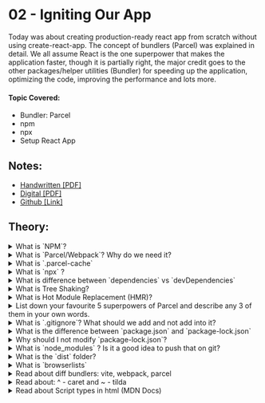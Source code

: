 # 02 - Igniting Our App

Today was about creating production-ready react app from scratch without using create-react-app. The concept of bundlers (Parcel) was explained in detail. We all assume React is the one superpower that makes the application faster, though it is partially right, the major credit goes to the other packages/helper utilities (Bundler) for speeding up the application, optimizing the code, improving the performance and lots more.

#### Topic Covered:

<ul> 
    <li>Bundler: Parcel</li> 
    <li>npm</li> 
    <li>npx</li> 
    <li>Setup React App</li> 
</ul>

## Notes:

- [Handwritten [PDF]](https://github.com/deltanode/react-playground/blob/main/00-React-Notes/Chapter%2002%20-%20Igniting%20our%20App%20-%20HandWritten%20Notes.pdf)
- [Digital [PDF]](https://github.com/deltanode/react-playground/blob/main/00-React-Notes/Chapter%2002%20-%20Igniting%20our%20App%20-%20Digital%20Notes.pdf)
- [Github [Link]](https://github.com/Learn-React-With-Harshi/chapter-02-igniting-react-app/blob/main/class-notes.md)

## Theory:

<details>
    <summary>What is `NPM`?</summary>
    <br>
    <blockquote>
<b>It is a tool used for package management</b> and the default package manager for Node projects. 
<br> NPM is installed, when NodeJS is installed on a machine. It comes with a command-line interface (CLI) used to interact with the online database of NPM. This database is called the NPM Registry, and it hosts public and private 'packages.' To add or update packages, we use the NPM CLI to interact with this database. <br><br>
        
- `npm` alternative is `yarn`
<br>
<b>NOTE:</b> `NPM` DOESN'T stand for `Node Package Manager` but everything else.        
        
### How to initialize `npm`?
```
npm init
```
`npm init -y` can be used to skip the setup step, `npm` takes care of it and creates the `package.json` json file automatically , but without configurations.


    </blockquote> <br><br>

 </details>

<details>
    <summary>What is `Parcel/Webpack`? Why do we need it?</summary>
    <br>
    <blockquote>
<b>Parcel/Webpack</b> is type of a web application bundler used for development and productions purposes or power our application with different type functionalities and features.
It offers blazing fast performance utilizing multicore processing, and requires zero configuration. Parcel can take any type of file as an entry point, but an HTML or JavaScript file is a good place to start.
Parcel/Webpack are type of bundlers that we use to power our application with different type functionalities and features. <br>

### Parcel Features:

- HMR (Hot Module Replacement) - parcel keeps track of file changes via file watcher algorithm and renders the changes in the files
- File watcher algorithm - made with C++
- Minification
- Cleaning our code
- DEV and production Build
- Super fast building algorithm
- Image optimization
- Caching while development
- Compresses
- Compatible with older version of browser
- HTTPS in dev
- Port Number
- Consistent hashing algorithm
- Zero Configuration
- Automatic code splitting

### installation commands:

- Install:

```
npm install -D parcel
```

`-D` is used for development and as a development dependency.

- Parcel Commands :

  - For development build:

  ```
  npx parcel <entry_point>
  ```

  - For production build :

  ```
  npx parcel build <entry_point>
  ```

     </blockquote> <br><br>
  </details>

<details>
    <summary>What is `.parcel-cache`</summary>
    <br>
    <blockquote>
        <b>.parcel-cache</b> is used by parcel(bundler) to reduce the building time.
It stores information about your project when parcel builds it, so that when it rebuilds, it doesn't have to re-parse and re-analyze everything from scratch. It's a key reason why parcel can be so fast in development mode.
    </blockquote> <br>
 </details>

<details>
    <summary>What is `npx` ?</summary>
    <br>
    <blockquote>
  
  - `npx` npx is a tool that is used to execute the packages registered on the `npm registry` without installing them.
       
  - `npx` is a `npm package runner` that is used to execute the command without installing the package (just use on the go). When you run a package using `npx`, it searches for the package in the local and global registry, and then it runs the package. If the package is not already installed, `npx` downloads the package files and installs the package, but it will only cache the files instead of saving it.

  Examples : 
  
  ```npx parcel index.html``` -> npx searches for `parcel` package in your environment and if not found, downloads it and then runs the command. (with index.html as entry point. you can remove index.html and put it in the source of package.json as well)
  
  ```npx create-react-app my-app``` -> npx seraches for `create-react-app` package in your environment, if not found, downlaods it and then creates my-app using create-react-app in the current project directory.
    </blockquote> <br>
 </details>

<details>
    <summary>What is difference between `dependencies` vs `devDependencies`</summary>
    <br>
    <blockquote>

First, lets understand what is dependencies:-         
- `Dependencies` are nothing but it is a third party package or we can say that modules installed using npm. <br><br>
Or <br><br>
- The `dependencies value` is used to specify `any other modules` that a given module (represented by the package. json ) requires to work. <br> When you run `npm install` from the root folder of a given module, it will install any modules listed in that dependencies object. <br><br>
        
| dependencies                                                    | devDependencies           | 
| -------------                                                   |:-------------:             | 
| Packages that are required in the production environment      | Packages that are required only in the development environment, and not in prod/testing environment| 
| Command : ```npm install <package-name>```| Command : ```npm install -D <package-name>```or ```npm install --save-dev <package-name>``` |  
| Eg : react, react-dom, redux, express, nodemon, babel, mocha (testing)      | Eg: parcel     |
</blockquote> <br><br>
 </details>

<details>
    <summary>What is Tree Shaking?</summary>
    <br>
    <blockquote>
    
`Tree shaking` is process of removing the unwanted code that we do not use while developing the application.
In computing, tree shaking is a dead code elimination technique that is applied when optimizing code.

OR
        
`Tree shaking` is a concept in JavaScript to describe the removal of dead code. Tree shaking is done by module bundler like parcel/webpack while bundling multiple javascript files into single files thus improving the web performance.
      
Steps to implement tree shaking : 
  1. Declare ES6 import and exports for the modules
  2. Bundler analyses the dependency tree during compilation phase.
  3. Any uncode code is removed from the final build.       
    </blockquote> <br>
 </details>

<details>
    <summary>What is Hot Module Replacement (HMR)?</summary>
    <br>
    <blockquote>
        
The process of adding, removing or updating the modules while the application is running without full reload is called `Hot Module Replacement`. This feature is available in all module bundlers like Parcel, Webpack,etc.
        
There are many advantages of this features : 
  1) The application state is retained which is usually lost during full reload
  2) Instantly updates the browser when source css/js code is modified.

<b>Parcel</b> automatically does HMR, when the application is using library/framework like:React, Vue, Angular. If no library/framework is used, then HMR can be opted using `module.hot` API. <br>
Parcel provides HMR properties to keep track of files changes by using `file watcher algorithms`.
       
<b>Webpack</b> needs some configuration to be done for using HMR 
</blockquote> <br>
 </details>

<details>
    <summary>List down your favourite 5 superpowers of Parcel and describe any 3 of them in your own words.</summary>
    <br>
    <blockquote>
        
Superpowers of `parcel`: 
  1. `minification` (Minification refers to the process of removing unnecessary or redundant data without affecting how the resource is processed by the browser - e.g. code comments and formatting, removing unused code, using shorter variable and function names, and so on.)
  2. `image optimizations` (By default, Parcel includes lossless image optimization for JPEGs and PNGs in prod. mode, which reduces the size of images without affecting their quality.) 
  3. `compression`(renaming variables)
  4. `cleaning our code` (Note: parcel & babel, itself doesn't remove consol.log. To achieve that, we need to config it & we will be installing a plugin `npm install babel-plugin-transsform-remote-control`)
  5. `super fast build`
  6. `dev and prod builds`
  7. `caching while development` (Parcel caches everything it builds. If you restart the dev server, Parcel will only rebuild files that have changed since the last time it ran. Parcel automatically tracks all of the files, configuration, plugins, and dev dependencies that are involved in your build.)
  8. `Old browser competibility` (Parcel allows support for older broser also, by using `BrowserList` in package.json)     
  9. `Https on dev as well npx parcel index.html (--https)`
  10. `Consistent Hashing Algorithm`
  11. `Zero configuration` (Unlike Webpack, Parcel requires zero configurations to setup.)
  12. `Tree shaking` (Removing unwanted code or dead code.)
  13. `API proxy`
  14. `Hot module replacement` (Parcel provides HMR properties to keep track of files changes by using file watcher algorithms.)        
  </blockquote> <br>
 </details>

<details>
    <summary>What is `.gitignore`? What should we add and not add into it?</summary>
    <br>
    <blockquote>
        
- This file contains the list of files that we should not commit to the repository.

OR
        
- The `.gitignore file` is a text file that tells `Git` which files or folders to `ignore` in a project during `commit to the repository`.
    </blockquote> <br>
 </details>

<details>
    <summary>What is the difference between `package.json` and `package-lock.json`</summary>
    <br>
    <blockquote>
        
| package.json    | package-lock.json    | 
| -------------   |:-------------:       |
| It contains metadata about the project like name, version, author, scripts and dependencies required by the project  | It contains dependencies required by the project with the exact version with which it was created |
| It contains only direct dependencies | It contains nested/transitive dependencies (dependencies of dependencies) | 
| This file is created as soon as `npm init` command is fired | This file is automatically generated after an `npm install` (i.e when npm modifies either `node_modules` tree or `package.json`) |
| This file must not be put in `.gitignore` file |  This file must also not be put in `.gitignore` file |
| During deployment, there is no gurantee that if the version number of the dependencies with which the project was developed (package.json file has the least version of dependencies), will be reproduced and thus the project might not be working as intended | During deployment, the exact version of dependencies will be reproduced and thus the project will be working as intended. (Also, it also allows to go back to the past version of the dependencies without actual ‘committing the node_modules folder.) | 
| ^ or ~ can be used in version of dependencies in package.json | Only exact version of dependencies must be used in package-lock.json |

<br>
        
**~** or **^** in `package.json` file :
These are used with the versions of the package installed.

For example  in `package.json` file:
```
"dependencies": {
    "react": "^18.2.0",
    "react-dom": "^18.2.0"
  }
```

* **~** : `Approximately equivalent to version`, will update you to all future patch versions, without incrementing the minor version.
* **^** : `Compatible with version`, will update you to all future minor/patch versions, without incrementing the major version.

> If none of them is present, that means only the version specified in `package.json` file is used in the development.
        
</blockquote> <br>
 </details>

<details>
    <summary>Why should I not modify `package-lock.json`?</summary>
    <br>
    <blockquote>
        
As the name suggests, it locks the package-lock.json file,
        `package-lock.json` file contains the information about the dependencies and their versions used in the project. Deleting it would cause dependencies issues in the production environment. So don't modify it, It's being handled automatically by NPM.
        
</blockquote> <br>
 </details>

<details>
    <summary>What is `node_modules` ? Is it a good idea to push that on git?</summary>
    <br>
    <blockquote>
    
In simple words, `node_modules` holds the source code of the packages that are installed through npm. It is a very bad practice to push `node_modules` to git (source control) since it is huge in size and blow up the project capacity and moreover all the packages in `node_modules` can be re-generated using `package.json` file. 
</blockquote> <br>
 </details>

<details>
    <summary>What is the `dist` folder?</summary>
    <br>
    <blockquote>
    
The `/dist` folder contains the minimized version of the source code. The code present in the `/dist` folder is actually the code which is used on production web applications. Along with the minified code, the /dist folder also comprises of all the compiled modules that may or may not be used with other systems.
        
OR
        
The /dist folder contains the minimized version of the source code. The code present in the /dist folder is actually the code which is used on production web applications.

</blockquote> <br>
 </details>

<details>
    <summary>What is `browserlists`</summary>
    <br>
    <blockquote>
    
`Browserslist` is a tool that allows specifying which browsers should be supported in your frontend app by specifying "queries" in a config file. It's used by frameworks/libraries such as React, Angular and Vue, but it's not limited to them.

The  `browserslist` field in package.json can be used to specify which browsers/node.js versions the application supports. The value of this object can be an array of statistics ( % coverage), last versions, Node.js versions, Browser versions or even unreleased versions.

```
"browsersList" : ["last 2 versions", "> 1%", "not dead"]

```

</blockquote> <br>
</details>

<details>
    <summary>Read about diff bundlers: vite, webpack, parcel</summary>
    <br>
    <blockquote>
        
`Babel`
- Babel is a JavaScript compiler that allows you to use new features of ECMAScript before they are implemented in browsers.
- Consider Babel if you want to use new JavaScript features that are not yet implemented in browsers.

`Webpack`
- Webpack is a module bundler for modern JavaScript applications. It is a module bundler that can be used in a variety of ways, from a build-time tool to a development-time tool.
- Consider webpack if you want to bundle your JavaScript application for production.
- Consider Webpack if you want to bundle JavaScript files for usage in a browser.

`Parcel`     
- Parcel is a zero configuration web application bundler that is fast and easy to use.
- Consider Parcel if you want a fast and easy to use bundler for your web application.
- Consider Parcel if you want a zero-configuration bundler that supports all module formats and works with any JavaScript library.
- Consider Parcel if you want to automate tasks such as minification, compilation, unit testing, linting, etc. and want to use a JavaScript bundler.
        
`Vite`
- Vite is a web-based IDE that is designed to be a fast and lightweight alternative to traditional IDEs. It is a cloud-based IDE that runs on any device and is accessible from any browser.
- Consider Vite if you want a lightweight IDE that is accessible from any browser.
      
`Rollup`
- Rollup is a module bundler for JavaScript modules. It is a minimalistic alternative to webpack and is best suited for smaller projects.
- Consider Rollup if you are looking for a minimalistic alternative to webpack.
- Consider Rollup if you want a module bundler that supports ES6 modules and can be used with any module format.
        
`Gulp`
- Gulp is a JavaScript task runner that automates tasks such as minification, compilation, unit testing, linting, etc. Gulp is a streaming build system, meaning it doesn't have to wait for tasks to finish before executing the next one.
- Consider Gulp if you want to automate tasks such as minification, compilation, unit testing, linting, etc.
        
</blockquote> <br>
</details>

<details>
    <summary>Read about: ^ - caret and ~ - tilda</summary>
    <br>
    <blockquote>
    
| ^ version | ~ version | 
| --- | :----: | 
| In package.json, if a dependency's version [majorversion.minorversion.patchversion] is prefixed with `^` , then it will be updated to all future `minor` versions and not any major version | In package.json, if a dependency's version [majorversion.minorversion.patchversion] is prefixed with `~` , then it will be updated to all future `patch` versions and not minor/major versions | 
| Eg: "react": "^18.2.0" will use releases from 18.2.0 to < 19.0.0 | Eg: "~18.2.0" will use releases from "18.2.0" < 18.3.0 |

Patch version is used for any bug fixes. Minor version is used for adding new functionality. Major version may contain major functionality changes/ some existing features may be deprecated.
So if ~ is used , user will be updated to all bug fixed patch versions. If ^ is used, user will be updated to all new functionality/ features included minor version.

</blockquote> <br>
</details>

<details>
    <summary>Read about Script types in html (MDN Docs)</summary>
    <br>
    <blockquote>
    
`type` attribute of the <script> tag indicates the type of script.Until HTML 4,  type is a required attribute. The value of type can be any of the following : 

```
<script type="" src="app.js"></script>
```
In HTML5, type attribute is not mandatory. If type attribute is not present(default), or an empty string (type="") or javascript MIME type (text/javascript or application/ecmascript), it is treated as classic "javascript" file.

```
<script type="module" src="app.js"></script>
```
If the type attribute is set `module`, then the code in that js file is treated as module.

```
<script type="importmap" src="app.js"></script>
```
If the type attribute is set `importmap`, the body of teh element contains importmap ie an JSON object using which the browser can resolve the module specifiers while importing modules.

```
<script type="{$anyothervalue}" src="app.js"></script>
```
If the type attribute contains anyother value, then the code is treated as data block and will not be processed by the browser. A valid MIME type other than Javascript MIME type (Eg: image/png or text/css) must be mentioned. All the other attributes for this type will be ignored even the `src` attribute.
        
</blockquote> <br>
</details>

<details>
    <summary>Why `node_module` has a another `package-lock.json`(Hidden Lockfiles) </summary>
    <br>
    <blockquote>

In order to avoid processing the node_modules folder repeatedly, npm as of v7 uses a "hidden" lockfile present in node_modules/.package-lock.json. This contains information about the tree, and is used in lieu of reading the entire node_modules hierarchy provided that the following conditions are met:
  - All package folders it references exist in the node_modules hierarchy.
  - No package folders exist in the node_modules hierarchy that are not listed in the lockfile.
  - The modified time of the file is at least as recent as all of the package folders it references.
        
That is, the hidden lockfile will only be relevant if it was created as part of the most recent update to the package tree. If another CLI mutates the tree in any way, this will be detected, and the hidden lockfile will be ignored.        
        
</blockquote> <br>
</details>
        
        
## Coding:

- In your existing project
  - intialize `npm` into your repo
  - install `react` and `react-dom`
  - remove CDN links of react
  - install parcel
  - ignite your app with parcel
  - add scripts for “start” and “build” with parcel commands
  - add `.gitignore` file
  - add `browserlists`
  - build a production version of your code using `parcel build`

## References

- [Creating your own create-react-app](https://medium.com/@JedaiSaboteur/creating-a-react-app-from-scratch-f3c693b84658)
- [Parcel Documentation](https://parceljs.org/getting-started/webapp/)
- [Parcel on Production](https://parceljs.org/features/production/)
- BrowsersList: https://browserslist.dev/
